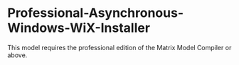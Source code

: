 # Professional-Asynchronous-Windows-WiX-Installer
This model requires the professional edition of the Matrix Model Compiler or above.
